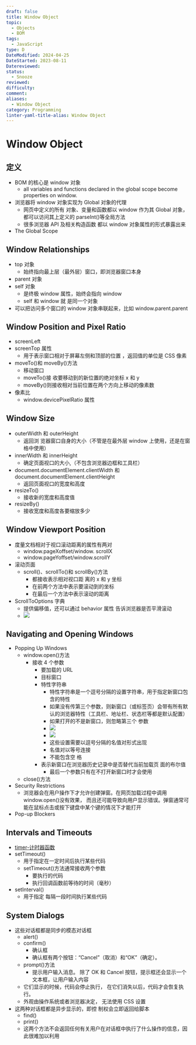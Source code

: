 ```yaml
---
draft: false
title: Window Object
topic:
  - Objects
  - BOM
tags:
  - JavaScript
type: D
DateModified: 2024-04-25
DateStarted: 2023-08-11
Datereviewed: 
status:
  - Snooze
reviewed: 
difficulty: 
comment: 
aliases:
  - Window Object
category: Programming
linter-yaml-title-alias: Window Object
---
```


# Window Object

## 定义

- BOM 的核心是 window 对象
  - all variables and functions declared in the global scope become properties on window.
- 浏览器将 window 对象实现为 Global 对象的代理
  - 网页中定义的所有 对象、变量和函数都以 window 作为其 Global 对象，都可以访问其上定义的 parseInt()等全局方法
  - 很多浏览器 API 及相关构造函数 都以 window 对象属性的形式暴露出来
- The Global Scope

## Window Relationships

- top 对象
  - 始终指向最上层（最外层）窗口，即浏览器窗口本身
- parent 对象
- self 对象
  - 是终极 window 属性，始终会指向 window
  - self 和 window 就 是同一个对象
- 可以把访问多个窗口的 window 对象串联起来，比如 window.parent.parent

## Window Position and Pixel Ratio

- screenLeft
- screenTop 属性
  - 用于表示窗口相对于屏幕左侧和顶部的位置 ，返回值的单位是 CSS 像素
- moveTo()和 moveBy()方法
  - 移动窗口
  - moveTo()接 收要移动到的新位置的绝对坐标 x 和 y
  - moveBy()则接收相对当前位置在两个方向上移动的像素数
- 像素比
  - window.devicePixelRatio 属性

## Window Size

- outerWidth 和 outerHeight
  - 返回浏 览器窗口自身的大小（不管是在最外层 window 上使用，还是在窗格<frame>中使用）
- innerWidth 和 innerHeight
  - 确定页面视口的大小,（不包含浏览器边框和工具栏）
- document.documentElement.clientWidth 和 document.documentElement.clientHeight
  - 返回页面视口的宽度和高度
- resizeTo()
  - 接收新的宽度和高度值
- resizeBy()
  - 接收宽度和高度各要缩放多少

## Window Viewport Position

- 度量文档相对于视口滚动距离的属性有两对
  - window.pageXoffset/window. scrollX
  - window.pageYoffset/window.scrollY
- 滚动页面
  - scroll()、scrollTo()和 scrollBy()方法
    - 都接收表示相对视口距 离的 x 和 y 坐标
    - 在前两个方法中表示要滚动到的坐标
    - 在最后一个方法中表示滚动的距离
- ScrollToOptions 字典
  - 提供偏移值，还可以通过 behavior 属性 告诉浏览器是否平滑滚动
  - ![](https://cdn.jsdelivr.net/gh/jenniferwonder/bimg/programming/1691735043389.png)

## Navigating and Opening Windows

- Popping Up Windows
  - window.open()方法
    - 接收 4 个参数
      - 要加载的 URL
      - 目标窗口
      - 特性字符串
        - 特性字符串是一个逗号分隔的设置字符串，用于指定新窗口包含的特性
        - 如果没有传第三个参数，则新窗口（或标签页）会带有所有默 认的浏览器特性（工具栏、地址栏、状态栏等都是默认配置）
        - 如果打开的不是新窗口，则忽略第三个 参数
        - ![](https://cdn.jsdelivr.net/gh/jenniferwonder/bimg/programming/1691735260784.png)
        - ![](https://cdn.jsdelivr.net/gh/jenniferwonder/bimg/programming/1691735268390.png)
        - 这些设置需要以逗号分隔的名值对形式出现
        - 名值对以等号连接
        - 不能包含空 格
      - 表示新窗口在浏览器历史记录中是否替代当前加载页 面的布尔值
        - 最后一个参数只有在不打开新窗口时才会使用
  - close()方法
- Security Restrictions
  - 浏览器会在用户操作下才允许创建弹窗。在网页加载过程中调用 window.open()没有效果， 而且还可能导致向用户显示错误。弹窗通常可能在鼠标点击或按下键盘中某个键的情况下才能打开
- Pop-up Blockers

## Intervals and Timeouts

- [timer-计时器函数](timer-计时器函数)
- setTimeout()
  - 用于指定在一定时间后执行某些代码
  - setTimeout()方法通常接收两个参数
    - 要执行的代码
    - 执行回调函数前等待的时间（毫秒）
- setInterval()
  - 用于指定 每隔一段时间执行某些代码

## System Dialogs

- 这些对话框都是同步的模态对话框
  - alert()
  - confirm()
    - 确认框
    - 确认框有两个按钮：“Cancel”（取消）和“OK”（确定）。
  - prompt()方法
    - 提示用户输入消息。 除了 OK 和 Cancel 按钮，提示框还会显示一个文本框，让用户输入内容
  - 它们显示的时候，代码会停止执行， 在它们消失以后，代码才会恢复执行。
  - 外观由操作系统或者浏览器决定， 无法使用 CSS 设置
- 这两种对话框都是异步显示的，即控 制权会立即返回给脚本
  - find()
  - print()
  - 这两个方法不会返回任何有关用户在对话框中执行了什么操作的信息，因此很难加以利用
